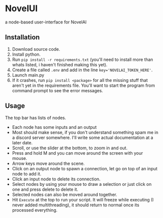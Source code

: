 # NovelUI
a node-based user-interface for NovelAI

## Installation
1. Download source code.
2. Install python.
3. Run `pip install -r requirements.txt` (you'll need to install more than whats listed, i haven't finished making this yet).
4. Create a file called `.env` and add in the line `key='NOVELAI_TOKEN_HERE'`.
5. Launch main.py
6. If it crashes, run `pip install <package>` for all the missing stuff that aren't yet in the requirements file. You'll want to start the program from command prompt to see the error messages.

## Usage
The top bar has lists of nodes.
- Each node has some inputs and an output
- Most should make sense, if you don't understand something spam me in a discord server somewhere. I'll write some actual documentation at a later date.
- Scroll, or use the slider at the bottom, to zoom in and out.
- Press and hold M and you can move around the screen with your mouse.
- Arrow keys move around the scene.
- Click on an output node to spawn a connection, let go on top of an input node to add it.
- Click an input node to delete its connection.
- Select nodes by using your mouse to draw a selection or just click on one and press delete to delete it.
- Selected nodes can also be moved around together.
- Hit `Execute` at the top to run your script. It will freeze while executing (I never added multithreading), it should return to normal once its processed everything.
